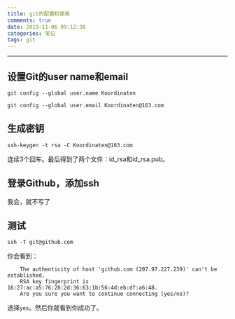 ```yaml
---
title: git的配置和使用
comments: true
date: 2019-11-06 09:12:38
categories: 笔记
tags: git
---
```


---

## 设置Git的user name和email

```
git config --global user.name Koordinaten

git config --global user.email Koordinaten@163.com
```

## 生成密钥

```
ssh-keygen -t rsa -C Koordinaten@163.com
```

连续3个回车。最后得到了两个文件：id_rsa和id_rsa.pub。

## 登录Github，添加ssh

我会，就不写了

## 测试

```
ssh -T git@github.com
```

你会看到：
```
    The authenticity of host 'github.com (207.97.227.239)' can't be established.
    RSA key fingerprint is 16:27:ac:a5:76:28:2d:36:63:1b:56:4d:eb:df:a6:48.
    Are you sure you want to continue connecting (yes/no)?
```

选择``yes``。然后你就看到你成功了。
